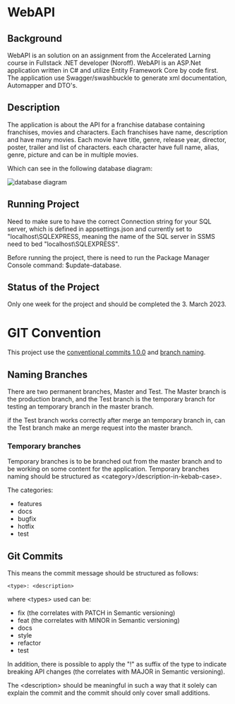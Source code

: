 # WebAPI

## Background
WebAPI is an solution on an assignment from the Accelerated Larning course in Fullstack .NET developer (Noroff). WebAPI is an ASP.Net application written in C# and utilize Entity Framework Core by code first. The application use Swagger/swashbuckle to generate xml documentation, Automapper and DTO's.
## Description
The application is about the API for a franchise database containing franchises, movies and characters. Each franchises have name, description and have many movies. Each movie have title, genre, release year, director, poster, trailer and list of characters. each character have full name, alias, genre, picture and can be in multiple movies.

Which can see in the following database diagram: 

![database diagram](https://user-images.githubusercontent.com/15190773/222738786-6d6305d2-f0fc-4d39-8376-fdea42e3fa3e.PNG)

## Running Project
Need to make sure to have the correct Connection string for your SQL server, which is defined in appsettings.json and currently set to "localhost\\SQLEXPRESS, meaning the name of the SQL server in SSMS need to bed "localhost\SQLEXPRESS".

Before running the project, there is need to run the Package Manager Console command: $update-database.

## Status of the Project
Only one week for the project and should be completed the 3. March 2023.

#  GIT Convention
This project use the [conventional commits 1.0.0](https://www.conventionalcommits.org/en/v1.0.0/) and [branch naming](https://dev.to/couchcamote/git-branching-name-convention-cch).
## Naming Branches
There are two permanent branches, Master and Test. The Master branch is the production branch, and the Test branch is the temporary branch for testing an temporary branch in the master branch.

if the Test branch works correctly after merge an temporary branch in, can the Test branch make an merge request into the master branch.

### Temporary branches
Temporary branches is to be branched out from the master branch and to be working on some content for the application. Temporary branches naming should be structured as \<category>/description-in-kebab-case>.

The categories:
- features
- docs
- bugfix
- hotfix
- test

## Git Commits
This means the commit message should be structured as follows:

    <type>: <description>

where \<types> used can be:
 - fix (the correlates with PATCH in Semantic versioning)
 - feat (the correlates with MINOR in Semantic versioning)
 - docs
 - style
 - refactor
 - test

In addition, there is possible to apply the "!" as suffix of the type to indicate breaking API changes (the correlates with MAJOR in Semantic versioning).

The \<description> should be meaningful in such a way that it solely can explain the commit and the commit should only cover small additions.
